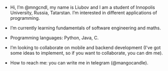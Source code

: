 - Hi, I’m @mngcndl, my name is Liubov and I am a student of Innopolis University, Russia, Tatarstan. I’m interested in different applications of programming. 
- I’m currently learning fundamentals of software engineering and maths.

- Programming languages: Python, Java, C.
- I’m looking to collaborate on mobile and backend development (I've got some ideas to implement, so if you want to collaborate, you can dm me). 

- How to reach me: you can write me in telegram (@mangocandle).

